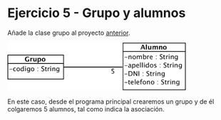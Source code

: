# Ejercicio 5 - Grupo y alumnos

Añade la clase grupo al proyecto [anterior](../03_alumno/). 

<img src="grupo_alumnos.png" width="400" />

En este caso, desde el programa principal crearemos un grupo y de él colgaremos 5 alumnos, tal como indica la asociación.

